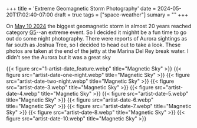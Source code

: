 +++
title = 'Extreme Geomagnetic Storm Photography'
date = 2024-05-20T17:02:40-07:00
draft = true
tags = ["space-weather"]
sumary = ""
+++

On [May 10 2024](https://www.spaceweather.com/archive.php?view=1&day=10&month=05&year=2024) the biggest geomagnetic storm in almost 20 years reached category [G5](https://www.spaceweather.com/glossary/g5.jpg)--an extreme event. So I decided it mighht be a fun time to go out do some night photography. There were reports of Aurora sightings as far south as Joshua Tree, so I decided to head out to take a look. These photos are taken at the end of the jetty at the Marina Del Rey break water. I didn't see the Aurora but it was a great sky

 {{< figure src="1-artist-date_feature.webp" title="Magnetic Sky" >}}
 {{< figure src="artist-date-one-night.webp" title="Magnetic Sky" >}}
 {{< figure src="artist-date-two-night.webp" title="Magnetic Sky" >}}
 {{< figure src="artist-date-3.webp" title="Magnetic Sky" >}}
 {{< figure src="artist-date-4.webp" title="Magnetic Sky" >}}
 {{< figure src="artist-date-5.webp" title="Magnetic Sky" >}}
 {{< figure src="artist-date-6.webp" title="Magnetic Sky" >}}
 {{< figure src="artist-date-7.webp" title="Magnetic Sky" >}}
 {{< figure src="artist-date-8.webp" title="Magnetic Sky" >}}
 {{< figure src="artist-date-10.webp" title="Magnetic Sky" >}}